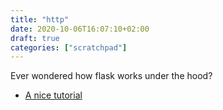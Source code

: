 ```yaml
---
title: "http"
date: 2020-10-06T16:07:10+02:00
draft: true
categories: ["scratchpad"]
---
```


Ever wondered how flask works under the hood?

* [A nice tutorial](https://www.youtube.com/watch?v=kogOfxg1c_g&ab_channel=ConorBailey)

